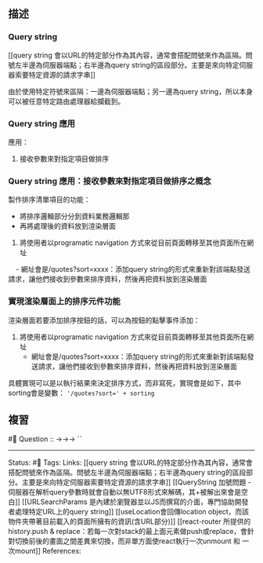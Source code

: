 ## 描述



### Query string
[[query string 會以URL的特定部分作為其內容，通常會搭配問號來作為區隔。問號左半邊為伺服器端點；右半邊為query string的區段部分。主要是來向特定伺服器索要特定資源的請求字串]]

由於使用特定符號來區隔：一邊為伺服器端點；另一邊為query string，所以本身可以被任意特定路由處理器給攔截到。


### Query string 應用

應用：

1. 接收參數來對指定項目做排序


### Query string 應用：接收參數來對指定項目做排序之概念
製作排序清單項目的功能：
- 將排序邏輯部分分到資料業務邏輯那
- 再將處理後的資料放到渲染層面







1. 將使用者以programatic navigation 方式來從目前頁面轉移至其他頁面所在網址

    - 網址會是/quotes?sort=xxxx：添加query string的形式來重新對該端點發送請求，讓他們接收到參數來排序資料，然後再把資料放到渲染層面




### 實現渲染層面上的排序元件功能


渲染層面若要添加排序按鈕的話，可以為按鈕的點擊事件添加：
1. 將使用者以programatic navigation 方式來從目前頁面轉移至其他頁面所在網址
	- 網址會是/quotes?sort=xxxx：添加query string的形式來重新對該端點發送請求，讓他們接收到參數來排序資料，然後再把資料放到渲染層面

具體實現可以是以執行結果來決定排序方式，而非寫死，實現會是如下，其中sorting會是變數：
`'/quotes?sort=' + sorting`














## 複習
#🧠 Question :: ->->-> ``

---
Status: #🌱 
Tags:
Links:
[[query string 會以URL的特定部分作為其內容，通常會搭配問號來作為區隔。問號左半邊為伺服器端點；右半邊為query string的區段部分。主要是來向特定伺服器索要特定資源的請求字串]]
[[QueryString 加號問題 - 伺服器在解析query參數時就會自動以無UTF8形式來解碼，其+被解出來會是空白]]
[[URLSearchParams 是內建於瀏覽器並以JS而撰寫的介面，專門協助開發者處理特定URL上的query string]]
[[useLocation會回傳location object，而該物件夾帶著目前載入的頁面所擁有的資訊(含URL部分)]]
[[react-router 所提供的 history.push & replace：若每一次對stack的最上面元素做push或replace，會針對切換前後的畫面之間差異來切換，而非單方面使react執行一次unmount 和 一次mount]]
References:
